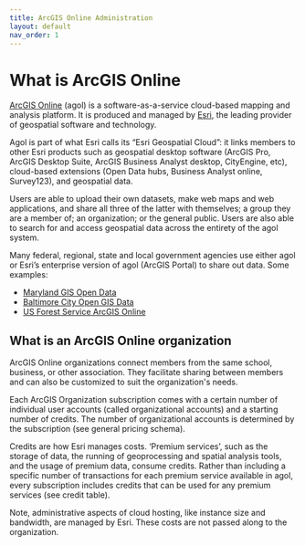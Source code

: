 ```yaml
---
title: ArcGIS Online Administration
layout: default
nav_order: 1
---
```


# What is ArcGIS Online
[ArcGIS Online](https://www.arcgis.com/) (agol) is a software-as-a-service cloud-based mapping and analysis platform. It is produced and managed by [Esri](https://www.esri.com/en-us/home), the leading provider of geospatial software and technology.

Agol is part of what Esri calls its “Esri Geospatial Cloud”: it links members to other Esri products such as geospatial desktop software (ArcGIS Pro, ArcGIS Desktop Suite, ArcGIS Business Analyst desktop, CityEngine, etc), cloud-based extensions (Open Data hubs, Business Analyst online, Survey123), and geospatial data.

Users are able to upload their own datasets, make web maps and web applications, and share all three of the latter with themselves; a group they are a member of; an organization; or the general public. Users are also able to search for and access geospatial data across the entirety of the agol system.

Many federal, regional, state and local government agencies use either agol or Esri’s enterprise version of agol (ArcGIS Portal) to share out data. Some examples:
* [Maryland GIS Open Data](https://maryland.maps.arcgis.com/home/index.html)
*	[Baltimore City Open GIS Data](http://gis-baltimore.opendata.arcgis.com/)
*	[US Forest Service ArcGIS Online](https://usfs.maps.arcgis.com/home/index.html)

## What is an ArcGIS Online organization
ArcGIS Online organizations connect members from the same school, business, or other association. They facilitate sharing between members and can also be customized to suit the organization's needs.

Each ArcGIS Organization subscription comes with a certain number of individual user accounts (called organizational accounts) and a starting number of credits. The number of organizational accounts is determined by the subscription (see general pricing schema).

Credits are how Esri manages costs. ‘Premium services’, such as the storage of data, the running of geoprocessing and spatial analysis tools, and the usage of premium data, consume credits. Rather than including a specific number of transactions for each premium service available in agol, every subscription includes credits that can be used for any premium services (see credit table).

Note, administrative aspects of cloud hosting, like instance size and bandwidth, are managed by Esri. These costs are not passed along to the organization.  
